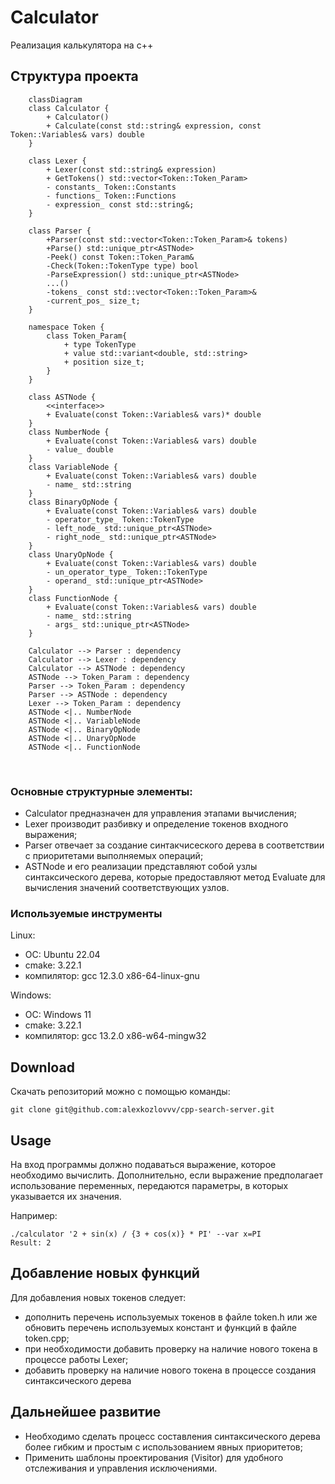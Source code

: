 # Calculator

Реализация калькулятора на с++

## Структура проекта

```mermaid
    classDiagram
    class Calculator {
        + Calculator()
        + Calculate(const std::string& expression, const Token::Variables& vars) double
    }
    
    class Lexer {
        + Lexer(const std::string& expression)
        + GetTokens() std::vector<Token::Token_Param>
        - constants_ Token::Constants
        - functions_ Token::Functions
        - expression_ const std::string&;
    }
    
    class Parser {
        +Parser(const std::vector<Token::Token_Param>& tokens)
        +Parse() std::unique_ptr<ASTNode>
        -Peek() const Token::Token_Param&
        -Check(Token::TokenType type) bool
        -ParseExpression() std::unique_ptr<ASTNode>
        ...()
        -tokens_ const std::vector<Token::Token_Param>&
        -current_pos_ size_t;
    }
    
    namespace Token {
        class Token_Param{
            + type TokenType
            + value std::variant<double, std::string>
            + position size_t;
        }
    }

    class ASTNode {
        <<interface>>
        + Evaluate(const Token::Variables& vars)* double
    }
    class NumberNode {
        + Evaluate(const Token::Variables& vars) double
        - value_ double
    }
    class VariableNode {
        + Evaluate(const Token::Variables& vars) double
        - name_ std::string
    }
    class BinaryOpNode {
        + Evaluate(const Token::Variables& vars) double
        - operator_type_ Token::TokenType
        - left_node_ std::unique_ptr<ASTNode>
        - right_node_ std::unique_ptr<ASTNode>
    }
    class UnaryOpNode {
        + Evaluate(const Token::Variables& vars) double
        - un_operator_type_ Token::TokenType
        - operand_ std::unique_ptr<ASTNode>
    }
    class FunctionNode {
        + Evaluate(const Token::Variables& vars) double
        - name_ std::string
        - args_ std::unique_ptr<ASTNode>
    }
    
    Calculator --> Parser : dependency
    Calculator --> Lexer : dependency
    Calculator --> ASTNode : dependency
    ASTNode --> Token_Param : dependency
    Parser --> Token_Param : dependency
    Parser --> ASTNode : dependency
    Lexer --> Token_Param : dependency
    ASTNode <|.. NumberNode
    ASTNode <|.. VariableNode
    ASTNode <|.. BinaryOpNode
    ASTNode <|.. UnaryOpNode
    ASTNode <|.. FunctionNode
```
<br>

### Основные структурные элементы:
- Calculator предназначен для управления этапами вычисления; 
- Lexer производит разбивку и определение токенов входного выражения;
- Parser отвечает за создание синтакчисеского дерева в соответствии с приоритетами выполняемых операций;
- ASTNode и его реализации представляют собой узлы синтаксического дерева, которые предоставляют метод Evaluate для вычисления значений соответствующих узлов.

### Используемые инструменты
Linux:
- OC: Ubuntu 22.04
- cmake: 3.22.1
- компилятор: gcc 12.3.0 x86-64-linux-gnu

Windows:
- OC: Windows 11
- cmake: 3.22.1
- компилятор: gcc 13.2.0 x86-w64-mingw32

## Download

Скачать репозиторий можно с помощью команды:

```
git clone git@github.com:alexkozlovvv/cpp-search-server.git
```

## Usage

На вход программы должно подаваться выражение, которое необходимо вычислить. Дополнительно, если выражение предполагает использование переменных, передаются параметры, в которых указывается их значения.

Например:
```
./calculator '2 + sin(x) / {3 + cos(x)} * PI' --var x=PI
Result: 2
```

## Добавление новых функций

Для добавления новых токенов следует:
- дополнить перечень используемых токенов в файле token.h или же обновить перечень используемых констант и функций в файле token.cpp;
- при необходимости добавить проверку на наличие нового токена в процессе работы Lexer;
- добавить проверку на наличие нового токена в процессе создания синтаксического дерева

## Дальнейшее развитие

- Необходимо сделать процесс составления синтаксического дерева более гибким и простым с использованием явных приоритетов;
- Применить шаблоны проектирования (Visitor) для удобного отслеживания и управления исключениями. 

